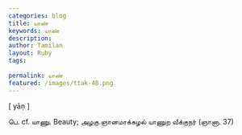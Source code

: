 ```yaml
---
categories: blog
title: யாண்
keywords: யாண்
description: 
author: Tamilan
layout: Ruby
tags: 
 
permalink: யாண்
featured: /images/ttak-48.png
---
```

  
[ yāṇ ]  
  
பெ. cf. யாணு. Beauty; அழகு.ஞானமாக்கழல் யாணுற வீக்குநர் (ஞானா. 37)